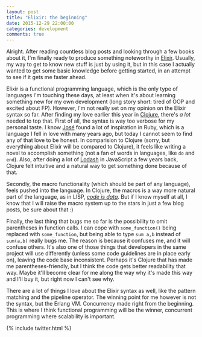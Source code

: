 ```yaml
---
layout: post
title: "Elixir: the beginning"
date: 2015-12-29 22:00:00
categories: development
comments: true
---
```


Alright. After reading countless blog posts and looking through a few books about it, I'm finally ready to produce something noteworthy in [Elixir][elixir]. Usually, my way to get to know new stuff is just by using it, but in this case I actually wanted to get some basic knowledge before getting started, in an attempt to see if it gets me faster ahead.

Elixir is a functional programming language, which is the only type of languages I'm touching these days, at least when it's about learning something new for my own development (long story short: tired of OOP and excited about FP). However, I'm not really set on my opinion on the Elixir syntax so far. After finding my love earlier this year in [Clojure][clojure], there's *a lot* needed to top that. First of all, the syntax is way too verbose for my personal taste. I know [José][jose-valim] found a lot of inspiration in Ruby, which is a language I fell in love with many years ago, but today I cannot seem to find any of that love to be honest. In comparision to Clojure (sorry, but everything about Elixir will be compared to Clojure), it feels like writing a novel to accomplish something (not a fan of words in languages, like `do` and `end`). Also, after doing a lot of [Lodash][lodash] in JavaScript a few years back, Clojure felt intuitive and a natural way to get something done because of that.

Secondly, the macro functionality (which should be part of any language), feels pushed into the language. In Clojure, the macros is a way more natural part of the language, as in LISP, *[code is data][code-is-data]*. But if I know myself at all, I know that I will raise the macro system up to the stars in just a few blog posts, be sure about that :)

Finally, the last thing that bugs me so far is the possibility to omit parentheses in function calls. I can cope with `some_function()` being replaced with `some_function`, but being able to type `sum a,b` instead of `sum(a,b)` really bugs me. The reason is because it confuses me, and it will confuse others. It's also one of those things that developers in the same project will use differently (unless some code guidelines are in place early on), leaving the code base inconsistent. Perhaps it's Clojure that has made me parentheses-friendly, but I think the code gets better readability that way. Maybe it'll become clear for me along the way why it's made this way and I'll buy it, but right now I can't see why.

There are a lot of things I love about the Elixir syntax as well, like the pattern matching and the pipeline operator. The winning point for me however is not the syntax, but the Erlang VM. Concurrency made right from the beginning. This is where I think functional programming will be the winner, concurrent programming where scalability is important.

{% include twitter.html %}

[elixir]: http://elixir-lang.org
[clojure]: http://clojure.org
[jose-valim]: https://twitter.com/josevalim?lang=en
[lodash]: https://lodash.com
[code-is-data]: https://en.wikipedia.org/wiki/Homoiconicity
[reagent]: https://reagent-project.github.io/
[phoenix]: http://www.phoenixframework.org/
[react]: https://facebook.github.io/react/
